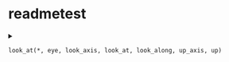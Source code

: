 # readmetest

<details>
<summary>

`look_at(*, eye, look_axis, look_at, look_along, up_axis, up)`
  
</summary>

```py
    def look_at(
        *,
        eye: Vector,
        look_axis: Vector,
        look_at: Optional[Vector] = None,
        look_along: Optional[Vector] = None,
        up_axis: Vector,
        up: Vector,
    ) -> "Trafo":
```

</details>
